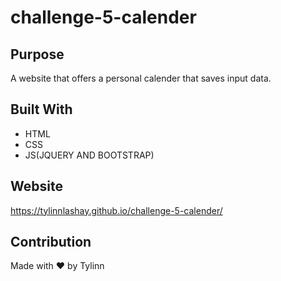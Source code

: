 # challenge-5-calender

## Purpose
A website that offers a personal calender that saves input data.

## Built With
* HTML
* CSS
* JS(JQUERY AND BOOTSTRAP)

## Website
https://tylinnlashay.github.io/challenge-5-calender/

## Contribution
Made with :heart: by Tylinn
